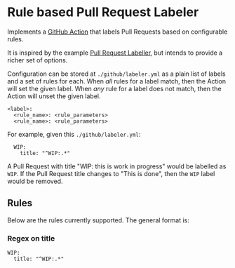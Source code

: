 # Rule based Pull Request Labeler

Implements a [GitHub
Action](https://help.github.com/en/categories/automating-your-workflow-with-github-actions)
that labels Pull Requests based on configurable rules.

It is inspired by the example [Pull Request
Labeller](https://github.com/actions/labeler), but intends to provide a
richer set of options.

Configuration can be stored at `./github/labeler.yml` as a plain list of
labels and a set of rules for each.  When *all* rules for a label match,
then the Action will set the given label.  When *any* rule for a label
does not match, then the Action will unset the given label.

    <label>:
      <rule_name>: <rule_parameters>
      <rule_name>: <rule_parameters>

For example, given this `./github/labeler.yml`:

      WIP:
        title: "^WIP:.*"

A Pull Request with title "WIP: this is work in progress" would be
labelled as `WIP`.  If the Pull Request title changes to "This is done",
then the `WIP` label would be removed.

## Rules

Below are the rules currently supported.  The general format is:

### Regex on title

    WIP:
      title: "^WIP:.*"
